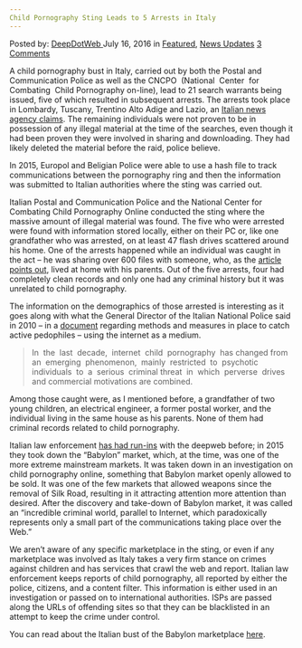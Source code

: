 ```yaml
---
Child Pornography Sting Leads to 5 Arrests in Italy
---
```

<article class="post-listing post-14817 post type-post status-publish format-standard has-post-thumbnail hentry category-deepdot-news category-news-updates tag-arrests tag-child tag-italy tag-leads tag-pornography tag-sting">
    <div class="post-inner">
    <p class="post-meta">
    <span>Posted by: <a href="https://www.deepdotweb.com/author/admin/" title="">DeepDotWeb </a></span>
    <span>July 16, 2016</span>
    <span>in <a href="https://www.deepdotweb.com/category/deepdot-news/" rel="category tag">Featured</a>, <a href="https://www.deepdotweb.com/category/news-updates/" rel="category tag">News Updates</a></span>
    <span><a href="https://www.deepdotweb.com/2016/07/16/child-pornography-sting-leads-5-arrests-italy/#comments">3 Comments</a></span>
    </p>
    <div class="clear"></div>
    <div class="entry">
    <p>A child pornography bust in Italy, carried out by both the Postal and Communication Police as well as the CNCPO  (National  Center  for  Combating  Child Pornography on-line), lead to 21 search warrants being issued, five of which resulted in subsequent arrests. The arrests took place in Lombardy, Tuscany, Trentino Alto Adige and Lazio, an <a href="https://translate.google.com/translate?sl=auto&amp;tl=en&amp;js=y&amp;prev=_t&amp;hl=iw&amp;ie=UTF-8&amp;u=http%3A%2F%2Fwww.ilfattoquotidiano.it%2F2016%2F07%2F11%2Fpedopornografia-operazione-in-tutta-italia-5-arresti-e-16-denunciati-materiale-scambiato-sul-deep-web%2F2895942%2F&amp;edit-text=">Italian news agency claims</a>. The remaining individuals were not proven to be in possession of any illegal material at the time of the searches, even though it had been proven they were involved in sharing and downloading. They had likely deleted the material before the raid, police believe.</p>
    <p>In 2015, Europol and Beligian Police were able to use a hash file to track communications between the pornography ring and then the information was submitted to Italian authorities where the sting was carried out.</p>
    <p>Italian Postal and Communication Police and the National Center for Combating Child Pornography Online conducted the sting where the massive amount of illegal material was found. The five who were arrested were found with information stored locally, either on their PC or, like one grandfather who was arrested, on at least 47 flash drives scattered around his home. One of the arrests happened while an individual was caught in the act – he was sharing over 600 files with someone, who, as the <a href="https://translate.google.com/translate?sl=auto&amp;tl=en&amp;js=y&amp;prev=_t&amp;hl=iw&amp;ie=UTF-8&amp;u=http%3A%2F%2Fwww.ilfattoquotidiano.it%2F2016%2F07%2F11%2Fpedopornografia-operazione-in-tutta-italia-5-arresti-e-16-denunciati-materiale-scambiato-sul-deep-web%2F2895942%2F&amp;edit-text=">article points out</a>, lived at home with his parents. Out of the five arrests, four had completely clean records and only one had any criminal history but it was unrelated to child pornography.</p>
    <p>The information on the demographics of those arrested is interesting as it goes along with what the General Director of the Italian National Police said in 2010 – in a <a href="http://www.europarl.europa.eu/document/activities/cont/201010/20101027ATT90612/20101027ATT90612EN.pdf">document</a> regarding methods and measures in place to catch active pedophiles – using the internet as a medium.</p>
    <blockquote><p>In  the  last  decade,  internet  child  pornography  has changed from  an  emerging  phenomenon,  mainly  restricted  to  psychotic individuals  to  a  serious  criminal threat  in  which  perverse  drives and commercial motivations are combined.</p></blockquote>
    <p>Among those caught were, as I mentioned before, a grandfather of two young children, an electrical engineer, a former postal worker, and the individual living in the same house as his parents. None of them had criminal records related to child pornography.</p>
    <p>Italian law enforcement <a href="https://www.deepdotweb.com/2015/08/02/italian-police-bust-babylon-dark-web-market/">has had run-ins</a> with the deepweb before; in 2015 they took down the “Babylon” market, which, at the time, was one of the more extreme mainstream markets. It was taken down in an investigation on child pornography online, something that Babylon market openly allowed to be sold. It was one of the few markets that allowed weapons since the removal of Silk Road, resulting in it attracting attention more attention than desired. After the discovery and take-down of Babylon market, it was called an “incredible criminal world, parallel to Internet, which paradoxically represents only a small part of the communications taking place over the Web.”</p>
    <p>We aren&#8217;t aware of any specific marketplace in the sting, or even if any marketplace was involved as Italy takes a very firm stance on crimes against children and has services that crawl the web and report. Italian law enforcement keeps reports of child pornography, all reported by either the police, citizens, and a content filter. This information is either used in an investigation or passed on to international authorities. ISPs are passed along the URLs of offending sites so that they can be blacklisted in an attempt to keep the crime under control.</p>
    <p>You can read about the Italian bust of the Babylon marketplace <a href="https://www.deepdotweb.com/2015/08/02/italian-police-bust-babylon-dark-web-market/">here</a>.</p>
    </div>
    <span style="display:none"><a href="https://www.deepdotweb.com/tag/arrests/" rel="tag">arrests</a> <a href="https://www.deepdotweb.com/tag/child/" rel="tag">child</a> <a href="https://www.deepdotweb.com/tag/italy/" rel="tag">italy</a> <a href="https://www.deepdotweb.com/tag/leads/" rel="tag">leads</a> <a href="https://www.deepdotweb.com/tag/pornography/" rel="tag">pornography</a> <a href="https://www.deepdotweb.com/tag/sting/" rel="tag">sting</a></span> <span style="display:none" class="updated">2016-07-16</span>
    <div style="display:none" class="vcard author" itemprop="author" itemscope itemtype="http://schema.org/Person"><strong class="fn" itemprop="name"><a href="https://www.deepdotweb.com/author/admin/" title="Posts by DeepDotWeb" rel="author">DeepDotWeb</a></strong></div>
    </div>
</article>

